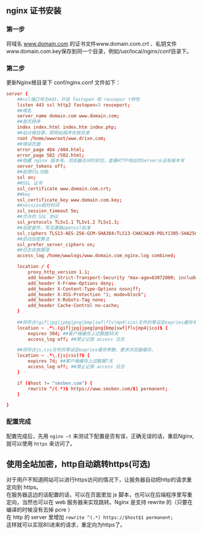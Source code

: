 ## nginx 证书安装 ##

### 第一步 ###
将域名 www.domain.com 的证书文件www.domain.com.crt 、私钥文件www.domain.com.key保存到同一个目录，例如/usr/local/nginx/conf目录下。

### 第二步 ###
更新Nginx根目录下 conf/nginx.conf 文件如下：

``` conf
server {
    ##ssl端口号为443，开启 fastopen 和 reusepor t特性
    listen 443 ssl http2 fastopen=3 reuseport; 
    ##域名
    server_name domain.com www.domain.com;
    ##首页排序
    index index.html index.htm index.php;
    ##站点根目录，即网站程序存放目录 
    root /home/wwwroot/www.drixn.com;
    ##错误页面
    error_page 404 /404.html;
    error_page 502 /502.html;
    ##隐藏 nginx 版本号。浏览器访问时抓包，查看HTTP响应的Server头没有版本号
    server_tokens off;
    ##启用SSL功能
    ssl on;
    ##SSL 证书
    ssl_certificate www.domain.com.crt;
    ##key
    ssl_certificate_key www.domain.com.key;
    ##session超时时间
    ssl_session_timeout 5m;
    ##允许的 SSL 协议
    ssl_protocols TLSv1.1 TLSv1.2 TLSv1.3;
    ##加密套件，写法遵循openssl标准
    ssl_ciphers TLS13-AES-256-GCM-SHA384:TLS13-CHACHA20-POLY1305-SHA256:TLS13-AES-128-GCM-SHA256:TLS13-AES-128-CCM-8-SHA256:TLS13-AES-128-CCM-SHA256:EECDH+CHACHA20:EECDH+CHACHA20-draft:EECDH+ECDSA+AES128:EECDH+aRSA+AES128:RSA+AES128:EECDH+ECDSA+AES256:EECDH+aRSA+AES256:RSA+AES256:EECDH+ECDSA+3DES:EECDH+aRSA+3DES:RSA+3DES:!MD5;
    ##启动加密算法
    ssl_prefer_server_ciphers on;
    ##日志存放路径
    access_log /home/wwwlogs/www.domain.com_nginx.log combined;

    location / { 
        proxy_http_version 1.1;
        add_header Strict-Transport-Security "max-age=63072000; includeSubdomains; preload";
        add_header X-Frame-Options deny;
        add_header X-Content-Type-Options nosniff;
        add_header X-XSS-Protection "1; mode=block";
        add_header X-Robots-Tag none; 
        add_header Cache-Control no-cache;
    }
    
    ##将符合(gif|jpg|jpeg|png|bmp|swf|flv|mp4|ico)文件的等设定expries缓存参数，要求浏览器缓存。
    location ~ .*\.(gif|jpg|jpeg|png|bmp|swf|flv|mp4|ico)$ {
        expires 30d; ##客户端缓存上述数据30天
        access_log off; ##禁止记录 access 日志

    ##将符合js,css文件的等设定expries缓存参数，要求浏览器缓存。
    location ~ .*\.(js|css)?$ {
        expires 7d; ##客户端缓存上述数据7天
        access_log off; ##禁止记录 access 日志
    }

    if ($host != "smsben.com") {
        rewrite ^/(.*)$ https://www.smsben.com/$1 permanent;
    }

}
```

### 配置完成 ###
配置完成后，先用 `nginx –t` 来测试下配置是否有误，正确无误的话，重启Nginx,就可以使用 `https` 来访问了。

## 使用全站加密，http自动跳转https(可选) ##

对于用户不知道网站可以进行https访问的情况下，让服务器自动把http的请求重定向到 https。</br>
在服务器这边的话配置的话，可以在页面里加 js 脚本，也可以在后端程序里写重定向，当然也可以在 web 服务器来实现跳转。Nginx 是支持 rewrite 的（只要在编译的时候没有去掉 pcre ）</br>
在 http 的 server 里增加 `rewrite ^(.*) https://$host$1 permanent;`</br>
这样就可以实现80进来的请求，重定向为https了。</br>